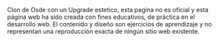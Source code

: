 Clon de Osde con un Upgrade estetico, esta pagina no es oficial y esta página web ha sido creada con fines educativos, de práctica en el desarrollo web. El contenido y diseño son ejercicios de aprendizaje y no representan una reproducción exacta de ningún sitio web existente.
